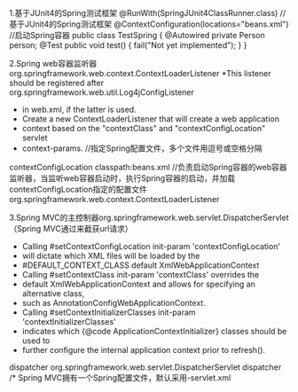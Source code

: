 1.基于JUnit4的Spring测试框架
	@RunWith(SpringJUnit4ClassRunner.class) //基于JUnit4的Spring测试框架
	@ContextConfiguration(locations="beans.xml") //启动Spring容器
	public class TestSpring {
		@Autowired
		private Person person;
		@Test
		public void test() {
			fail("Not yet implemented");
		}
	}

2.Spring web容器监听器org.springframework.web.context.ContextLoaderListener
*This listener should be registered after org.springframework.web.util.Log4jConfigListener
* in web.xml, if the latter is used.
* Create a new ContextLoaderListener that will create a web application
* context based on the "contextClass" and "contextConfigLocation" servlet
* context-params. 
//指定Spring配置文件，多个文件用逗号或空格分隔
<context-param>
	<param-name>contextConfigLocation</param-name>
	<param-value>classpath:beans.xml</param-value>
</context-param>
//负责启动Spring容器的web容器监听器，当监听web容器启动时，执行Spring容器的启动，并加载contextConfigLocation指定的配置文件
<listener>
	<listener-class>org.springframework.web.context.ContextLoaderListener</listener-class>
</listener>

3.Spring MVC的主控制器org.springframework.web.servlet.DispatcherServlet（Spring MVC通过<servlet>来截获url请求）
* Calling #setContextConfigLocation init-param 'contextConfigLocation'
* will dictate which XML files will be loaded by the
* #DEFAULT_CONTEXT_CLASS default XmlWebApplicationContext
* Calling #setContextClass init-param 'contextClass' overrides the
* default XmlWebApplicationContext and allows for specifying an alternative class,
* such as AnnotationConfigWebApplicationContext.
* Calling #setContextInitializerClasses init-param 'contextInitializerClasses'
* indicates which {@code ApplicationContextInitializer} classes should be used to
* further configure the internal application context prior to refresh().
<servlet>
	<servlet-name>dispatcher</servlet-name>
	<servlet-class>org.springframework.web.servlet.DispatcherServlet</servlet-class>
</servlet>
<servlet-mapping>
	<servlet-name>dispatcher</servlet-name>
	<url-pattern>/*</url-pattern>
</servlet-mapping>
Spring MVC拥有一个Spring配置文件，默认采用<servlet Name>-servlet.xml
